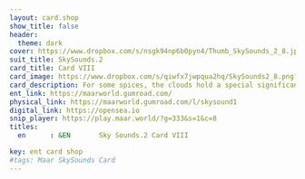```yaml
---
layout: card.shop
show_title: false
header:
  theme: dark
cover: https://www.dropbox.com/s/nsgk94np6b0pyn4/Thumb_SkySounds_2_8.jpg?raw=1
suit_title: SkySounds.2
card_title: Card VIII
card_image: https://www.dropbox.com/s/qiwfx7jwpqua2hq/SkySounds2_8.png?raw=1
card_description: For some spices, the clouds hold a special significance. They are not just a visual spectacle, but also a physical sensation. To feel the tension in the clouds is to connect with the energy of the sky, to sense the electricity and potential of a coming storm. It is a reminder that the natural world is not just something to be observed, but something to be experienced. To touch the clouds is to connect with the raw power of the sky, to feel the force that shapes the land and the weather. It is to recognize that the natural world is not just something to be appreciated, but also something to be revered, for it holds the power to shape our world and our lives.
ent_link: https://maarworld.gumroad.com/
physical_link: https://maarworld.gumroad.com/l/skysound1
digital_link: https://opensea.io
snip_player: https://play.maar.world/?g=333&s=1&c=8
titles:
  en      : &EN       Sky Sounds.2 Card VIII

key: ent card shop
#tags: Maar SkySounds Card
---
```

